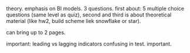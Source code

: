  theory. emphasis on BI models. 3 questions. first about: 5 multiple choice questions (same level as quiz), second and third is about theoretical material (like hw2, build scheme liek snowflake or star).

can bring up to 2 pages. 


important:
leading vs lagging indicators confusing in test. important.